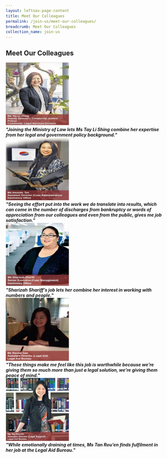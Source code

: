 ```yaml
---
layout: leftnav-page-content
title: Meet Our Colleagues
permalink: /join-us/meet-our-colleagues/
breadcrumb: Meet Our Colleagues
collection_name: join-us
---
```


<style>
  .image {width: 200px;}
  .image a img {max-width: 100%;}
</style>

Meet Our Colleagues
---

<div class="image"><a href="#"><img src="/images/1456125355571.jpg/"></a></div>

<b>
  <i>"Joining the Ministry of Law lets Ms Tay Li Shing combine her expertise from her legal and government policy background."</i>
</b>

<div class="image"><a href="#"><img src="/images/1456125329440.jpg/"></a></div>

<b>
  <i>"Seeing the effort put into the work we do translate into results, which can come in the number of discharges from bankruptcy or words of appreciation from our colleagues and even from the public, gives me job satisfaction."</i>
</b>

<div class="image"><a href="#"><img src="/images/1456122154676.jpg/"></a></div>

<b>
  <i>
"Sharizah Shariff’s job lets her combine her interest in working with numbers and people."</i>
</b>

<div class="image"><a href="#"><img src="/images/1458223822886.png/"></a></div>

<b>
  <i>
"These things make me feel like this job is worthwhile because we’re giving them so much more than just a legal solution, we’re giving them peace of mind."</i>
</b>

<div class="image"><a href="#"><img src="/images/1467709579904.jpg/"></a></div>

<b>
  <i>"While emotionally draining at times, Ms Tan Rou’en finds fulfilment in her job at the Legal Aid Bureau."</i>
</b>
